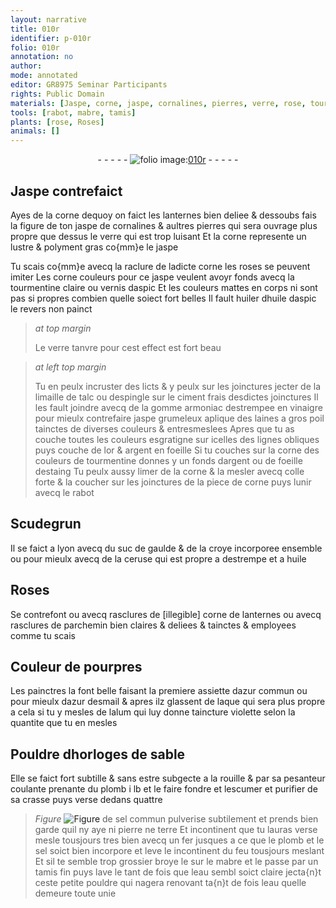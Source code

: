 ```yaml
---
layout: narrative
title: 010r
identifier: p-010r
folio: 010r
annotation: no
author:
mode: annotated
editor: GR8975 Seminar Participants
rights: Public Domain
materials: [Jaspe, corne, jaspe, cornalines, pierres, verre, rose, tourmentine claire, aspic, huiler, huile daspic, limaille de talc, espingle, ciment, gomme armoniac, vinaigre, laines a gros poil, or, argent, tourmentine, foeille, estaing, colle forte, Scudegrun, suc de gaulde, croye, ceruse, huile, corne de lanternes, parchemin, azur commun, azur desmail, laque, alum, rouille, plomb, sel commun, pierre, terre, sel, mabre, eau]
tools: [rabot, mabre, tamis]
plants: [rose, Roses]
animals: []
---
```


<div class="folio" align="center">- - - - - <a href="http://gallica.bnf.fr/ark:/12148/btv1b10500001g/f25.image" target="_blank"><img src="https://cu-mkp.github.io/2017-workshop-edition/assets/photo-icon.png" alt="folio image: " style="display:inline-block; margin-bottom:-3px;"/>010r</a> - - - - - </div>    

## <span class="m">Jaspe</span> contrefaict

 
Ayes de la <span class="m">corne</span> dequoy on faict les lanternes bien deliee & dessoubs fais la figure de ton <span class="m">jaspe</span> de <span class="m">cornalines</span> & aultres <span class="m">pierres</span> qui sera ouvrage plus propre que dessus le <span class="m">verre</span> qui est trop luisant Et la <span class="m">corne</span> represente un lustre & polyment gras co{mm}e le <span class="m">jaspe</span>
 
Tu scais co{mm}e avecq la raclure de ladicte <span class="m">corne</span> les <span class="m"><span class="pa">rose</span></span>s se peuvent imiter Les corne couleurs pour ce <span class="m">jaspe</span> veulent avoyr fonds avecq la <span class="m">tourmentine claire</span> ou vernis d<span class="m">aspic</span> Et les couleurs mattes en corps ni sont pas si propres combien quelle soiect fort belles Il fault <span class="m">huiler</span> d<span class="m">huile daspic</span> le revers non painct
 
> *at top margin*
> 
>  Le <span class="m">verre</span> tanvre pour cest effect est fort beau
 
> *at left top margin*
> 
>  Tu en peulx incruster des licts & y peulx sur les joinctures jecter de la <span class="m">limaille de talc</span> ou d<span class="m">espingle</span> sur le <span class="m">ciment</span> frais desdictes joinctures Il les fault joindre avecq de la <span class="m">gomme armoniac</span> destrempee en <span class="m">vinaigre</span> pour mieulx contrefaire <span class="m">jaspe</span> grumeleux aplique des <span class="m">laines a gros poil</span> tainctes de diverses couleurs & entresmeslees Apres que tu as couche toutes les couleurs esgratigne sur icelles des lignes obliques puys couche de l<span class="m">or</span> & <span class="m">argent</span> en foeille Si tu couches sur la <span class="m">corne</span> des couleurs de <span class="m">tourmentine</span> donnes y un fonds d<span class="m">argent</span> ou de <span class="m">foeille</span> d<span class="m">estaing</span> Tu peulx aussy limer de la <span class="m">corne</span> & la mesler avecq <span class="m">colle forte</span> & la coucher sur les joinctures de la piece de <span class="m">corne</span> puys lunir avecq le <span class="tl">rabot</span>
    

## <span class="m">Scudegrun</span>

 
Il se faict a <span class="pl">lyon</span> avecq du <span class="m">suc de gaulde</span> & de la <span class="m">croye</span> incorporee ensemble ou pour mieulx avecq de la <span class="m">ceruse</span> qui est propre a destrempe et a <span class="m">huile</span>
    

## <span class="pa">Roses</span>

 
Se contrefont ou avecq rasclures de [illegible] <span class="m">corne de lanternes</span> ou avecq rasclures de <span class="m">parchemin</span> bien claires & deliees & tainctes & employees comme tu scais
    

## Couleur de pourpres

 
Les <span class="pro">painctres</span> la font belle faisant la premiere assiette d<span class="m">azur commun</span> ou pour mieulx d<span class="m">azur desmail</span> & apres ilz glassent de <span class="m">laque</span> qui sera plus propre a cela si tu y mesles de l<span class="m">alum</span> qui luy donne taincture violette selon la quantite que tu en mesles
  <span class="pro"> </span>  <span class="pro"> </span>

## Pouldre dhorloges de sable

 
Elle se faict fort subtille & sans estre subgecte a la <span class="m">rouille</span> & par sa pesanteur coulante prenante du <span class="m">plomb</span> i lb et le faire fondre et lescumer et purifier de sa crasse puys verse dedans quattre 
> *Figure*
> <a href="" target="_blank"><img src="https://cu-mkp.github.io/GR8975-edition/assets/photo-icon.png" alt="Figure" style="display:inline-block; margin-bottom:-3px;"/></a>
 de <span class="m">sel commun</span> pulverise subtilement et prends bien garde quil ny aye ni <span class="m">pierre</span> ne <span class="m">terre</span> Et incontinent que tu lauras verse mesle tousjours tres bien avecq un fer jusques a ce que le <span class="m">plomb</span> et le <span class="m">sel</span> soict bien incorpore et leve le incontinent du feu tousjours meslant Et sil te semble trop grossier broye le sur le <span class="m"><span class="tl">mabre</span></span> et le passe par un <span class="tl">tamis</span> fin puys lave le tant de fois que l<span class="m">eau</span> sembl soict claire jecta{n}t ceste petite pouldre qui nagera renovant ta{n}t de fois l<span class="m">eau</span> quelle demeure toute unie
 